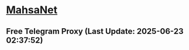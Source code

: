 
# [MahsaNet](https://t.me/mahsa_net)
## Free Telegram Proxy (Last Update: 2025-06-23 02:37:52)

    